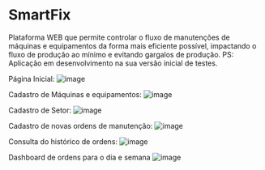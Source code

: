 # SmartFix
Plataforma WEB que permite controlar o fluxo de manutenções de máquinas e equipamentos da forma mais eficiente possível, impactando o fluxo de produção ao mínimo e evitando gargalos de produção.
PS: Aplicação em desenvolvimento na sua versão inicial de testes.

Página Inicial:
![image](https://github.com/ThierryS99/SmartFix/assets/107226804/64a99298-d7b6-4009-9f9c-7b5241fe39e3)

Cadastro de Máquinas e equipamentos:
![image](https://github.com/ThierryS99/SmartFix/assets/107226804/1aa0bbed-7e19-418e-bc12-20664f6a812c)

Cadastro de Setor:
![image](https://github.com/ThierryS99/SmartFix/assets/107226804/19eda9df-f8c0-464d-acdb-27cf5660cce3)

Cadastro de novas ordens de manutenção:
![image](https://github.com/ThierryS99/SmartFix/assets/107226804/d9a25c36-8d15-412f-8bd9-9bbfe503c1a5)

Consulta do histórico de ordens:
![image](https://github.com/ThierryS99/SmartFix/assets/107226804/e41b8345-8729-40e5-96c2-d6d3a41ee791)

Dashboard de ordens para o dia e semana
![image](https://github.com/ThierryS99/SmartFix/assets/107226804/f111776b-40c3-4ee5-970e-93f6353cf4f4)

